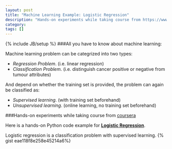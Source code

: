 ```yaml
---
layout: post
title: "Machine Learning Example: Logistic Regression"
description: "Hands-on experiments while taking course from https://www.coursera.org/learn/machine-learning/"
category: 
tags: []
---
```

{% include JB/setup %}
###All you have to know about machine learning:

Machine learning problem can be categrized into two types: 

- *Regression Problem*.   (i.e. linear regression)
- *Classification Problem*.   (i.e. distinguish cancer positive or negative from tumour attributes)

And depend on whether the training set is provided, the problem can again be classified as:

- *Supervised learning*.   (with training set beforehand)
- *Unsupervised learning*.   (online learning, no training set beforehand)

###Hands-on experiments while taking course from [coursera](https://www.coursera.org/learn/machine-learning/)

Here is a hands-on Python code example for [**Logistic Regression**](https://en.wikipedia.org/wiki/Logistic_regression).

Logistic regression is a classification problem with supervised learning.
{% gist  eae118f8e258e45214a6%}
